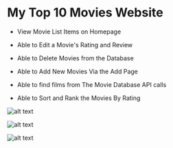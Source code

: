 # My Top 10 Movies Website

- View Movie List Items on Homepage

- Able to Edit a Movie's Rating and Review

- Able to Delete Movies from the Database

- Able to Add New Movies Via the Add Page

- Able to find films from The Movie Database API calls

- Able to Sort and Rank the Movies By Rating

![alt text](?raw=true)

![alt text](?raw=true)

![alt text](?raw=true)
